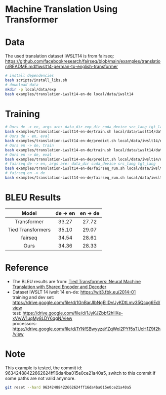 # Machine Translation Using Transformer

# Data
The used translation dataset IWSLT14 is from fairseq: https://github.com/facebookresearch/fairseq/blob/main/examples/translation/README.md#iwslt14-german-to-english-transformer
```bash 
# install dependencies
bash scripts/install_libs.sh
# download data
mkdir -p local/data/exp
bash examples/translation-iwslt14-en-de local/data/iwslt14
```


# Training
```bash
# Ours de -> en, args are: data_dir exp_dir cuda_device src_lang tgt_lang
bash examples/translation-iwslt14-en-de/train.sh local/data/iwslt14/data-converted-en-de-raw local/data/exp/iwslt14-en-de 0 de en 
# Ours de - en, eval 
bash examples/translation-iwslt14-en-de/predict.sh local/data/iwslt14/data-converted-en-de-raw local/data/exp/iwslt14-en-de 0 en de
# Ours en -> de, train 
bash examples/translation-iwslt14-en-de/train.sh local/data/iwslt14/data-converted-en-de-raw local/data/exp/iwslt14-en-de 0 en de
# Ours en -> de, eval 
bash examples/translation-iwslt14-en-de/predict.sh local/data/iwslt14/data-converted-en-de-raw local/data/exp/iwslt14-en-de 0 en de
# fairseq de -> en, args are: data_dir cuda_device src_lang tgt_lang
bash examples/translation-iwslt14-en-de/fairseq_run.sh local/data/iwslt14 0 de en
# fairseq en -> de
bash examples/translation-iwslt14-en-de/fairseq_run.sh local/data/iwslt14 0 en de
```


# BLEU Results
| Model | de -> en | en -> de |
| :--:  |  :--:    |   :--:   |
| Transformer | 33.27 | 27.72 | 
| Tied Transformers | 35.10 | 29.07 | 
| fairseq | 34.54 | 28.61 | 
| Ours | 34.36 | 28.33 | 


# Reference 
- The BLEU results are from: 
[Tied Transformers: Neural Machine Translation with Shared Encoder and Decoder](https://taoqin.github.io/papers/tiedT.AAAI2019.pdf)
- Dataset IWSLT 14
iwslt 14 en-de: https://wit3.fbk.eu/2014-01 </br>
training and dev set: https://drive.google.com/file/d/1GnBarJIbNgEIIDvUyKDtLmv35Qcxg6Ed/view </br>
test: https://drive.google.com/file/d/1JyKJZbbf2hIIXe-xVwW1uqMy8LDY6qgN/view </br>
processors: https://drive.google.com/file/d/1YNfSBwyyzaYZqWol2PYf5sTUcH1Z9f2h/view </br>

# Note 
This example is tested, the commit id: 96342488422662624ff16da4ba015e0ce21a40a5, switch to this commit if some paths are not valid anymore.
```bash 
git reset --hard 96342488422662624ff16da4ba015e0ce21a40a5
```